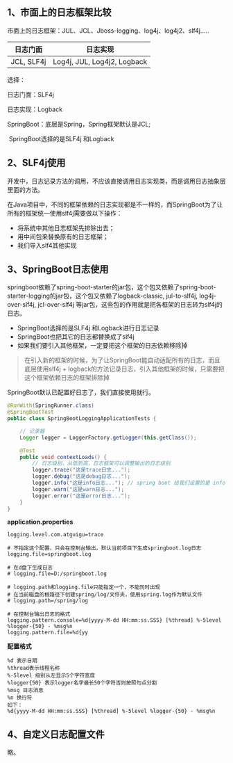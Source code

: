 ## 1、市面上的日志框架比较

市面上的日志框架：JUL、JCL、Jboss-logging、log4j、log4j2、slf4j.....

| 日志门面   | 日志实现                    |
| ---------- | --------------------------- |
| JCL, SLF4j | Log4j, JUL, Log4j2, Logback |

选择：

日志门面：SLF4j

日志实现：Logback

SpringBoot：底层是Spring，Spring框架默认是JCL;

​	SpringBoot选择的是SLF4j 和Logback

## 2、SLF4j使用

开发中，日志记录方法的调用，不应该直接调用日志实现类，而是调用日志抽象层里面的方法。

在Java项目中，不同的框架依赖的日志实现都是不一样的，而SpringBoot为了让所有的框架统一使用slf4j需要做以下操作：

* 将系统中其他日志框架先排除出去；
* 用中间包来替换原有的日志框架；
* 我们导入slf4其他实现

## 3、SpringBoot日志使用

​	springboot依赖了spring-boot-starter的jar包，这个包又依赖了spring-boot-starter-logging的jar包，这个包又依赖了logback-classic, jul-to-slf4j, log4j-over-slf4j, jcl-over-slf4j 等jar包，这些包的作用就是把各框架的日志转为slf4j的日志。

* SpringBoot选择的是SLF4j 和Logback进行日志记录
* SpringBoot也把其它的日志都替换成了slf4j
* 如果我们要引入其他框架，一定要把这个框架的日志依赖移除掉

> 在引入新的框架的时候，为了让SpringBoot能自动适配所有的日志，而且底层使用slf4j + logback的方法记录日志，引入其他框架的时候，只需要把这个框架依赖日志的框架排除掉

SpringBoot默认已配置好日志了，我们直接使用就行。

```java
@RunWith(SpringRunner.class)
@SpringBootTest
public class SpringBootLoggingApplicationTests {

    // 记录器
    Logger logger = LoggerFactory.getLogger(this.getClass());
    
    @Test
    public void contextLoads() {
        // 日志级别，从低到高，日志框架可以调整输出的日志级别
        logger.trace("这是trace日志...");
        logger.debug("这是debug日志...");
        logger.info("这是info日志..."); // spring boot 给我们设置的是 info 级别的日志
        logger.warn("这是warn日志...");
        logger.error("这是error日志...");
    }
}
```

**application.properties**

```properties
logging.level.com.atguigu=trace

# 不指定这个配置，只会在控制台输出，默认当前项目下生成springboot.log日志
logging.file=springboot.log

# 在d盘下生成日志
# logging.file=D:/springboot.log

# logging.path和logging.file只能指定一个，不能同时出现
# 在当前磁盘的根路径下创建spring/log/文件夹，使用spring.log作为默认文件
# logging.path=/spring/log

# 在控制台输出日志的格式
logging.pattern.console=%d{yyyy-M-dd HH:mm:ss.SSS} [%thread] %-5level %logger-{50} - %msg%n
logging.pattern.file=%d{yy
```

**配置格式**

```properties
%d 表示日期
%thread表示线程名称
%-5level 级别从左显示5个字符宽度
%logger{50} 表示logger名字最长50个字符否则按照句点分割
%msg 日志消息
%n 换行符
如下：
%d{yyyy-M-dd HH:mm:ss.SSS} [%thread] %-5level %logger-{50} - %msg%n
```

## 4、自定义日志配置文件

略。